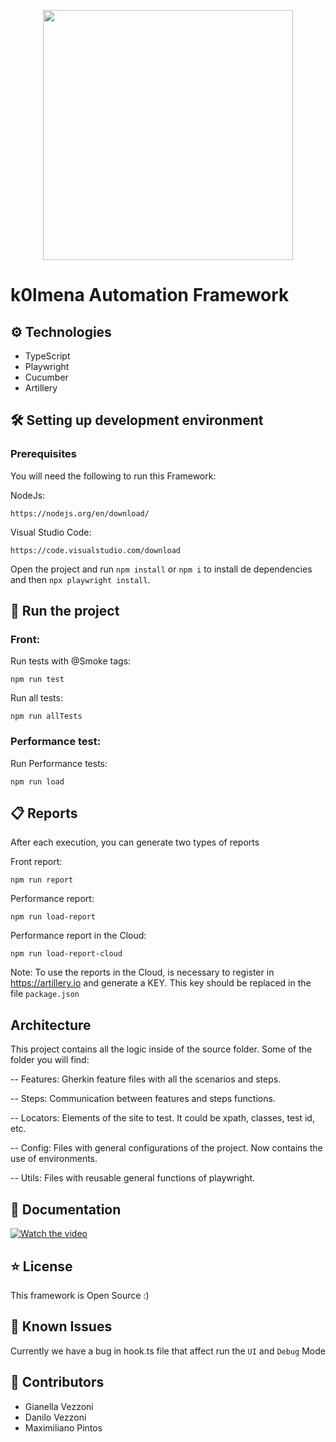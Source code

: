 <p align="center">
<img src="https://i.imgur.com/jrStTTp.png" width="400px">
</p>

# k0lmena Automation Framework

## ⚙️ Technologies

- TypeScript
- Playwright
- Cucumber
- Artillery

## 🛠️ Setting up development environment

### Prerequisites
You will need the following to run this Framework:

NodeJs:
```
https://nodejs.org/en/download/
```

Visual Studio Code:
```
https://code.visualstudio.com/download
```

Open the project and run `npm install` or `npm i` to install de dependencies and then `npx playwright install`.

## 🚀 Run the project

### Front:

Run tests with @Smoke tags: 
```
npm run test
```
Run all tests: 
```
npm run allTests
```

### Performance test:

Run Performance tests: 
```
npm run load
```

## 📋 Reports
After each execution, you can generate two types of reports

Front report: 
```
npm run report
```

Performance report: 
```
npm run load-report
```

Performance report in the Cloud: 
```
npm run load-report-cloud
```
Note: To use the reports in the Cloud, is necessary to register in https://artillery.io and generate a KEY. This key should be replaced in the file `package.json`


## Architecture
This project contains all the logic inside of the source folder. Some of the folder you will find:

-- Features: Gherkin feature files with all the scenarios and steps.

-- Steps: Communication between features and steps functions.

-- Locators: Elements of the site to test. It could be xpath, classes, test id, etc.

-- Config: Files with general configurations of the project. Now contains the use of environments.

-- Utils: Files with reusable general functions of playwright.

## 📖 Documentation

[![Watch the video](https://img.youtube.com/vi/n7plezXinZ8/maxresdefault.jpg)](https://youtu.be/n7plezXinZ8)

## ⭐ License
This framework is Open Source :)

## 🐞 Known Issues
Currently we have a bug in hook.ts file that affect run the `UI` and `Debug` Mode

## 👥 Contributors
- Gianella Vezzoni
- Danilo Vezzoni
- Maximiliano Pintos


